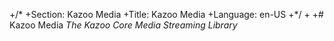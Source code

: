+/*
+Section: Kazoo Media
+Title: Kazoo Media
+Language: en-US
+*/
+
+# Kazoo Media *The Kazoo Core Media Streaming Library*
